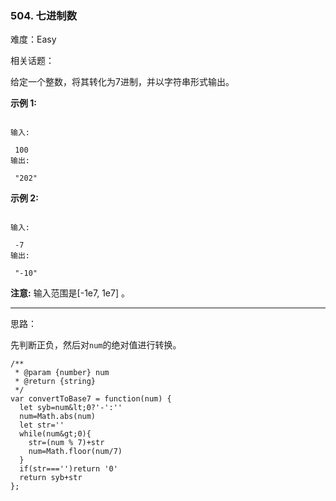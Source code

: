 ### 504. 七进制数

难度：Easy

相关话题：

给定一个整数，将其转化为7进制，并以字符串形式输出。



 **示例 1:** 





```

输入:

 100
输出:

 "202"

```

 **示例 2:** 





```

输入:

 -7
输出:

 "-10"

```

 **注意:**  输入范围是[-1e7, 1e7] 。




-----

思路：

先判断正负，然后对`num`的绝对值进行转换。


```
/**
 * @param {number} num
 * @return {string}
 */
var convertToBase7 = function(num) {
  let syb=num&lt;0?'-':''
  num=Math.abs(num)
  let str=''
  while(num&gt;0){
    str=(num % 7)+str
    num=Math.floor(num/7)
  }
  if(str==='')return '0'
  return syb+str
};



```
